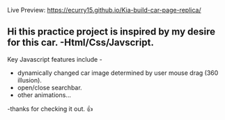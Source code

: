 Live Preview: https://ecurry15.github.io/Kia-build-car-page-replica/

Hi this practice project is inspired by my desire for this car.
-Html/Css/Javscript.
--
Key Javascript features include -
- dynamically changed car image determined by user mouse drag (360 illusion).
- open/close searchbar. 
- other animations...

-thanks for checking it out. 👍